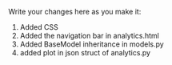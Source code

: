 Write your changes here as you make it:

1. Added CSS
2. Added the navigation bar in analytics.html
3. Added BaseModel inheritance in models.py
4. added plot in json struct of analytics.py
